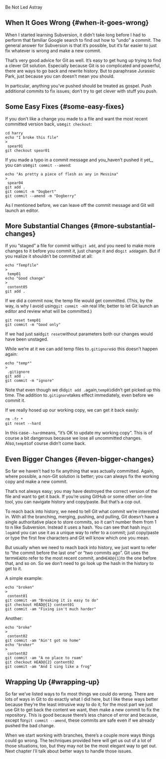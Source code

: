 Be Not Led Astray

## When It Goes Wrong {#when-it-goes-wrong}

When I started learning Subversion, it didn’t take long before I had to perform that familiar Google search to find out how to “undo” a commit. The general answer for Subversion is that it’s possible, but it’s far easier to just fix whatever is wrong and make a new commit.

That’s very good advice for Git as well. It’s easy to get hung up trying to find a clever Git solution. Especially because Git is so complicated and powerful, there are ways to go back and rewrite history. But to paraphrase Jurassic Park, just because you can doesn’t mean you should.

In particular, anything you’ve pushed should be treated as gospel. Push additional commits to fix issues; don’t try to get clever with stuff you push.

## Some Easy Fixes {#some-easy-fixes}

If you don’t like a change you made to a file and want the most recent committed version back, use`git checkout`:

```
cd harry
echo "I broke this file" 
>
 spear01
git checkout spear01

```

If you made a typo in a commit message and you_haven’t pushed it yet_, you can use`git commit --amend`:

```
echo "As pretty a piece of flesh as any in Messina" 
>
 spear04
git add .
git commit -m "Dogbert"
git commit --amend -m "Dogberry"

```

As I mentioned before, we can leave off the commit message and Git will launch an editor.

## More Substantial Changes {#more-substantial-changes}

If you “staged” a file for commit with`git add`, and you need to make more changes to it before you commit it, just change it and do`git add`again. But if you realize it shouldn’t be committed at all:

```
echo "Tempfile" 
>
 temp01
echo "Good change" 
>
 content05
git add .

```

If we did a commit now, the temp file would get committed. \(This, by the way, is why I avoid using`git commit -m`in real life; better to let Git launch an editor and review what will be committed.\)

```
git reset temp01
git commit -m "Good only"

```

If we had just said`git reset`without parameters both our changes would have been unstaged.

While we’re at it we can add temp files to`.gitignore`so this doesn’t happen again:

```
echo "temp*" 
>
 .gitignore
git add .
git commit -m "ignore"

```

Note that even though we did`git add .`again,`temp01`didn’t get picked up this time. The addition to`.gitignore`takes effect immediately, even before we commit it.

If we really hosed up our working copy, we can get it back easily:

```
rm -fr *
git reset --hard 

```

In this case`--hard`means, “it’s OK to update my working copy”. This is of course a bit dangerous because we lose all uncommitted changes. Also,`temp01`of course didn’t come back.

## Even Bigger Changes {#even-bigger-changes}

So far we haven’t had to fix anything that was actually committed. Again, where possible, a non-Git solution is better; you can always fix the working copy and make a new commit.

That’s not always easy; you may have destroyed the correct version of the file and want to get it back. If you’re using GitHub or some other on-line tool, you can navigate history and copy/paste. But that’s a cop out.

To reach back into history, we need to tell Git what commit we’re interested in. With all the branching, merging, pushing, and pulling, Git doesn’t have a single authoritative place to store commits, so it can’t number them from 1 to n like Subversion. Instead it uses a hash. You can see that hash in`git log`and you can use it as a unique way to refer to a commit; just copy/paste or type the first few characters and Git will know which one you mean.

But usually when we need to reach back into history, we just want to refer to “the commit before the last one” or “two commits ago”. Git uses the term`HEAD`to refer to the most recent commit, and`HEAD@{1}`to the one before that, and so on. So we don’t need to go look up the hash in the history to get to it.

A simple example:

```
echo "broken" 
>
 content01
git commit -am "Breaking it is easy to do"
git checkout HEAD@{1} content01
git commit -am "Fixing isn't much harder"

```

Another:

```
echo "broke" 
>
 content02
git commit -am "Ain't got no home"
echo "broker" 
>
 content02
git commit -am "A no place to roam"
git checkout HEAD@{2} content02
git commit -am "And I sing like a frog"

```

## Wrapping Up {#wrapping-up}

So far we’ve listed ways to fix most things we could do wrong. There are lots of ways in Git to do exactly what I did here, but I like these ways better because they’re the least intrusive way to do it; for the most part we just use Git to get back the content we want, then make a new commit to fix the repository. This is good because there’s less chance of error and because, except for`git commit --amend`, these commits are safe even if we already pushed the bad change.

When we start working with branches, there’s a couple more ways things could go wrong. The techniques provided here will get us out of a lot of those situations, too, but they may not be the most elegant way to get out. Next chapter I’ll talk about better ways to handle those issues.

